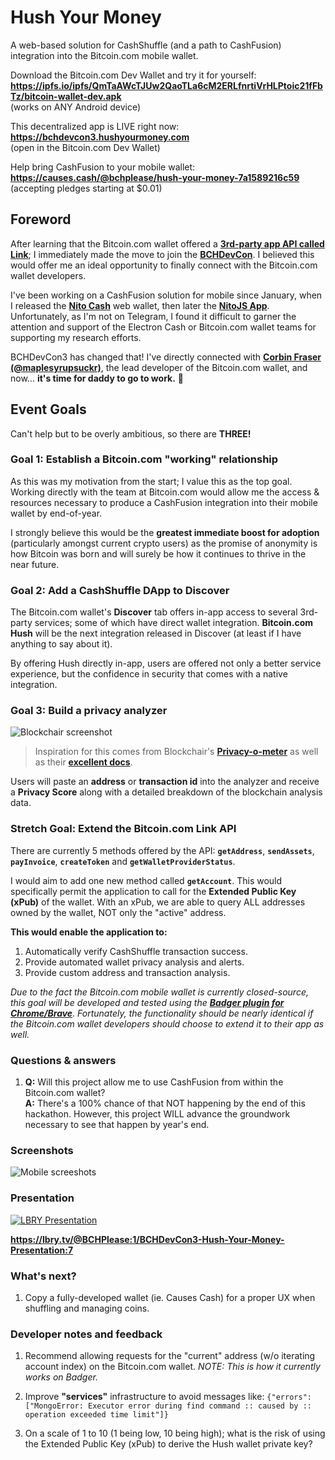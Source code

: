 # Hush Your Money

A web-based solution for CashShuffle (and a path to CashFusion) integration into the Bitcoin.com mobile wallet.

Download the Bitcoin.com Dev Wallet and try it for yourself:
__https://ipfs.io/ipfs/QmTaAWcTJUw2QaoTLa6cM2ERLfnrtiVrHLPtoic21fFbTz/bitcoin-wallet-dev.apk__  
(works on ANY Android device)

This decentralized app is LIVE right now:  
__https://bchdevcon3.hushyourmoney.com__  
(open in the Bitcoin.com Dev Wallet)

Help bring CashFusion to your mobile wallet:    
__https://causes.cash/@bchplease/hush-your-money-7a1589216c59__  
(accepting pledges starting at $0.01)

## Foreword

After learning that the Bitcoin.com wallet offered a __[3rd-party app API called Link](https://developer.bitcoin.com/bitcoincom-link/docs/getting-started/)__; I immediately made the move to join the __[BCHDevCon](https://devcon.cash)__. I believed this would offer me an ideal opportunity to finally connect with the Bitcoin.com wallet developers.

I've been working on a CashFusion solution for mobile since January, when I released the __[Nito Cash](https://gitlab.com/bchplease/nito.cash)__ web wallet, then later the __[NitoJS App](https://app.nitojs.org)__. Unfortunately, as I'm not on Telegram, I found it difficult to garner the attention and support of the Electron Cash or Bitcoin.com wallet teams for supporting my research efforts.

BCHDevCon3 has changed that! I've directly connected with __[Corbin Fraser (@maplesyrupsuckr)](https://twitter.com/maplesyrupsuckr/status/1302296467025981447)__, the lead developer of the Bitcoin.com wallet, and now... __it's time for daddy to go to work.__ 💪

## Event Goals

Can't help but to be overly ambitious, so there are __THREE!__

### Goal 1: Establish a Bitcoin.com "working" relationship

As this was my motivation from the start; I value this as the top goal. Working directly with the team at Bitcoin.com would allow me the access & resources necessary to produce a CashFusion integration into their mobile wallet by end-of-year.

I strongly believe this would be the __greatest immediate boost for adoption__ (particularly amongst current crypto users) as the promise of anonymity is how Bitcoin was born and will surely be how it continues to thrive in the near future.

### Goal 2: Add a CashShuffle DApp to Discover

The Bitcoin.com wallet's __Discover__ tab offers in-app access to several 3rd-party services; some of which have direct wallet integration. __Bitcoin.com Hush__ will be the next integration released in Discover (at least if I have anything to say about it).

By offering Hush directly in-app, users are offered not only a better service experience, but the confidence in security that comes with a native integration.

### Goal 3: Build a privacy analyzer

![Blockchair screenshot](https://i.imgur.com/7I9ZMpP.png)

> Inspiration for this comes from Blockchair's __[Privacy-o-meter](https://blockchair.com/bitcoin/transaction/230460dc9daff1311f89048799f1ee05b26b05ec23083643f7c15669bc724467)__ as well as their __[excellent docs](https://blockchair.com/api/docs#link_M6)__.

Users will paste an __address__ or __transaction id__ into the analyzer and receive a __Privacy Score__ along with a detailed breakdown of the blockchain analysis data.

### Stretch Goal: Extend the Bitcoin.com Link API

There are currently 5 methods offered by the API: __`getAddress`__, __`sendAssets`__, __`payInvoice`__, __`createToken`__ and __`getWalletProviderStatus`__.

I would aim to add one new method called __`getAccount`__. This would specifically permit the application to call for the __Extended Public Key (xPub)__ of the wallet. With an xPub, we are able to query ALL addresses owned by the wallet, NOT only the "active" address.

__This would enable the application to:__

1. Automatically verify CashShuffle transaction success.
2. Provide automated wallet privacy analysis and alerts.
3. Provide custom address and transaction analysis.

_Due to the fact the Bitcoin.com mobile wallet is currently closed-source, this goal will be developed and tested using the __[Badger plugin for Chrome/Brave](https://badger.bitcoin.com/)__. Fortunately, the functionality should be nearly identical if the Bitcoin.com wallet developers should choose to extend it to their app as well._

### Questions & answers

1. __Q:__ Will this project allow me to use CashFusion from within the Bitcoin.com wallet?  
__A:__ There's a 100% chance of that NOT happening by the end of this hackathon. However, this project WILL advance the groundwork necessary to see that happen by year's end.

### Screenshots

![Mobile screeshots](https://i.imgur.com/M7MFpQ7.jpg)

### Presentation

[![LBRY Presentation](https://i.imgur.com/t3GizOe.jpg)](https://lbry.tv/@BCHPlease:1/BCHDevCon3-Hush-Your-Money-Presentation:7)

__https://lbry.tv/@BCHPlease:1/BCHDevCon3-Hush-Your-Money-Presentation:7__

### What's next?

1. Copy a fully-developed wallet (ie. Causes Cash) for a proper UX when shuffling and managing coins.

### Developer notes and feedback

1. Recommend allowing requests for the "current" address (w/o iterating account index) on the Bitcoin.com wallet. _NOTE: This is how it currently works on Badger._

2. Improve __"services"__ infrastructure to avoid messages like: `{"errors":["MongoError: Executor error during find command :: caused by :: operation exceeded time limit"]}`

3. On a scale of 1 to 10 (1 being low, 10 being high); what is the risk of using the Extended Public Key (xPub) to derive the Hush wallet private key?

